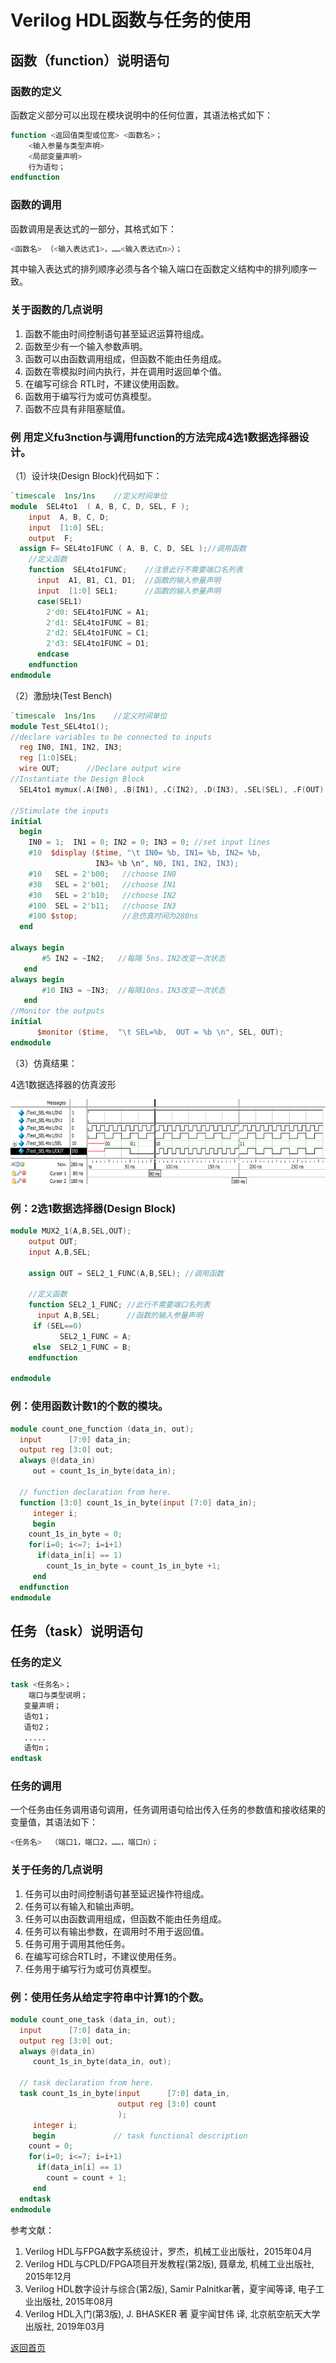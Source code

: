 # Verilog HDL函数与任务的使用

## 函数（function）说明语句

### 函数的定义

函数定义部分可以出现在模块说明中的任何位置，其语法格式如下：

```verilog
function <返回值类型或位宽> <函数名>；
    <输入参量与类型声明>
    <局部变量声明>
    行为语句；
endfunction
```

### 函数的调用

函数调用是表达式的一部分，其格式如下：

```verilog
<函数名> （<输入表达式1>，……<输入表达式n>）；
```

其中输入表达式的排列顺序必须与各个输入端口在函数定义结构中的排列顺序一致。

### 关于函数的几点说明

 1) 函数不能由时间控制语句甚至延迟运算符组成。
 2) 函数至少有一个输入参数声明。
 3) 函数可以由函数调用组成，但函数不能由任务组成。
 4) 函数在零模拟时间内执行，并在调用时返回单个值。
 5) 在编写可综合 RTL时，不建议使用函数。
 6) 函数用于编写行为或可仿真模型。
 7) 函数不应具有非阻塞赋值。

### 例 用定义fu3nction与调用function的方法完成4选1数据选择器设计。

（1）设计块(Design Block)代码如下：

```verilog
`timescale  1ns/1ns    //定义时间单位
module  SEL4to1  ( A, B, C, D, SEL, F );
    input  A, B, C, D;
    input  [1:0] SEL;
    output  F;
  assign F= SEL4to1FUNC ( A, B, C, D, SEL );//调用函数
    //定义函数
    function  SEL4to1FUNC;    //注意此行不需要端口名列表
      input  A1, B1, C1, D1;  //函数的输入参量声明
      input  [1:0] SEL1;      //函数的输入参量声明
      case(SEL1)
        2'd0: SEL4to1FUNC = A1;
        2'd1: SEL4to1FUNC = B1;
        2'd2: SEL4to1FUNC = C1;
        2'd3: SEL4to1FUNC = D1;
      endcase
    endfunction
endmodule
```

（2）激励块(Test Bench)

```verilog
`timescale  1ns/1ns    //定义时间单位
module Test_SEL4to1();
//declare variables to be connected to inputs
  reg IN0, IN1, IN2, IN3;
  reg [1:0]SEL;
  wire OUT;      //Declare output wire
//Instantiate the Design Block
  SEL4to1 mymux(.A(IN0), .B(IN1), .C(IN2), .D(IN3), .SEL(SEL), .F(OUT) );

//Stimulate the inputs
initial
  begin
    IN0 = 1;  IN1 = 0; IN2 = 0; IN3 = 0; //set input lines
    #10  $display ($time, "\t IN0= %b, IN1= %b, IN2= %b, 
                   IN3= %b \n", N0, IN1, IN2, IN3);  
    #10   SEL = 2'b00;   //choose IN0
    #30   SEL = 2'b01;   //choose IN1
    #30   SEL = 2'b10;   //choose IN2
    #100  SEL = 2'b11;   //choose IN3
    #100 $stop;          //总仿真时间为280ns
  end
 
always begin
       #5 IN2 = ~IN2;   //每隔 5ns，IN2改变一次状态
   end
always begin
       #10 IN3 = ~IN3;  //每隔10ns，IN3改变一次状态
   end
//Monitor the outputs
initial
      $monitor ($time,  "\t SEL=%b,  OUT = %b \n", SEL, OUT);
endmodule 
```

（3）仿真结果：

4选1数据选择器的仿真波形

![](https://raw.githubusercontent.com/timerring/picgo/master/picbed/image-20230202161444211.png)

### 例：2选1数据选择器(Design Block)

```verilog
module MUX2_1(A,B,SEL,OUT);
    output OUT;
    input A,B,SEL;

    assign OUT = SEL2_1_FUNC(A,B,SEL); //调用函数
    
    //定义函数
    function SEL2_1_FUNC; //此行不需要端口名列表
      input A,B,SEL;      //函数的输入参量声明
	 if (SEL==0) 
	       SEL2_1_FUNC = A;
	 else  SEL2_1_FUNC = B;
    endfunction

endmodule
```

### 例：使用函数计数1的个数的模块。

```verilog
module count_one_function (data_in, out);
  input      [7:0] data_in;
  output reg [3:0] out;
  always @(data_in)
     out = count_1s_in_byte(data_in);

  // function declaration from here.
  function [3:0] count_1s_in_byte(input [7:0] data_in);
     integer i;
     begin
	count_1s_in_byte = 0;
	for(i=0; i<=7; i=i+1)
	  if(data_in[i] == 1)
	    count_1s_in_byte = count_1s_in_byte +1;
     end
  endfunction
endmodule	
```

## 任务（task）说明语句

### 任务的定义

```verilog
task <任务名>；
    端口与类型说明；
   变量声明；
   语句1；
   语句2；
   .....
   语句n；
endtask
```

### 任务的调用

一个任务由任务调用语句调用，任务调用语句给出传入任务的参数值和接收结果的变量值，其语法如下：

```verilog
<任务名>  （端口1，端口2，……，端口n）；
```

### 关于任务的几点说明

  1) 任务可以由时间控制语句甚至延迟操作符组成。
  2) 任务可以有输入和输出声明。
  3) 任务可以由函数调用组成，但函数不能由任务组成。
  4) 任务可以有输出参数，在调用时不用于返回值。
  5) 任务可用于调用其他任务。
  6) 在编写可综合RTL时，不建议使用任务。
  7) 任务用于编写行为或可仿真模型。

### 例：使用任务从给定字符串中计算1的个数。

```verilog
module count_one_task (data_in, out);
  input      [7:0] data_in;
  output reg [3:0] out;
  always @(data_in)
     count_1s_in_byte(data_in, out);

  // task declaration from here.
  task count_1s_in_byte(input      [7:0] data_in, 
                        output reg [3:0] count
                        );
     integer i;
     begin	           // task functional description
	count = 0;
	for(i=0; i<=7; i=i+1)
	  if(data_in[i] == 1)
	    count = count + 1;
     end
  endtask
endmodule	
```

参考文献：

1. Verilog HDL与FPGA数字系统设计，罗杰，机械工业出版社，2015年04月
2. Verilog HDL与CPLD/FPGA项目开发教程(第2版), 聂章龙, 机械工业出版社, 2015年12月
3. Verilog HDL数字设计与综合(第2版), Samir Palnitkar著，夏宇闻等译, 电子工业出版社, 2015年08月
4. Verilog HDL入门(第3版), J. BHASKER 著 夏宇闻甘伟 译, 北京航空航天大学出版社, 2019年03月



[返回首页](https://github.com/timerring/hardware-tutorial)
